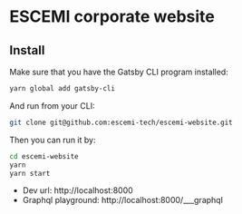 # ESCEMI corporate website

## Install

Make sure that you have the Gatsby CLI program installed:

```sh
yarn global add gatsby-cli
```

And run from your CLI:

```sh
git clone git@github.com:escemi-tech/escemi-website.git
```

Then you can run it by:

```sh
cd escemi-website
yarn
yarn start
```

- Dev url: http://localhost:8000
- Graphql playground: http://localhost:8000/___graphql
